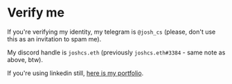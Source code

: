 # Verify me

If you're verifying my identity, my telegram is `@josh_cs` (please, don't use this as an invitation to spam me).

My discord handle is `joshcs.eth` (previously `joshcs.eth#3384` - same note as above, btw).

If you're using linkedin still, [here is my portfolio](https://linkedin.com/in/joshcstein).